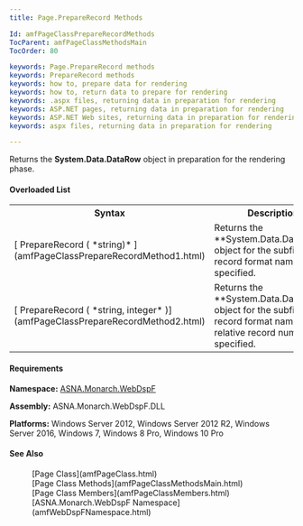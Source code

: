 ```yaml
---
title: Page.PrepareRecord Methods

Id: amfPageClassPrepareRecordMethods
TocParent: amfPageClassMethodsMain
TocOrder: 80

keywords: Page.PrepareRecord methods
keywords: PrepareRecord methods
keywords: how to, prepare data for rendering
keywords: how to, return data to prepare for rendering
keywords: .aspx files, returning data in preparation for rendering
keywords: ASP.NET pages, returning data in preparation for rendering
keywords: ASP.NET Web sites, returning data in preparation for rendering
keywords: aspx files, returning data in preparation for rendering

---
```


Returns the **System.Data.DataRow** object in preparation for the rendering phase.
<!--mine -->

#### Overloaded List
<table class="mytable" cellspacing="0" cellpadding="4" width="90%">
          <colgroup><col width="50%" /><col width="50%" />
          </colgroup>
          <tr><th>Syntax</th>
          <th>Description</th>
          </tr>         
          <tr>
            <td>[
            PrepareRecord ( *string)* ](amfPageClassPrepareRecordMethod1.html)
            </td>
            <td>Returns the 
 **System.Data.DataRow**  object for the
          subfile record format name specified.</td>
          </tr>
          <tr>
            <td>[
            PrepareRecord ( *string, integer* )](amfPageClassPrepareRecordMethod2.html)
            </td>
            <td>Returns the 
 **System.Data.DataRow**  object for the
          subfile record format name and relative record number
          specified.</td>
          </tr>
</table>

<!-- -->

#### Requirements
**Namespace:** [ASNA.Monarch.WebDspF](amfWebDspFNamespace.html)

**Assembly:** ASNA.Monarch.WebDspF.DLL

**Platforms:** Windows Server 2012, Windows Server 2012 R2, Windows Server 2016, Windows 7, Windows 8 Pro, Windows 10 Pro
<!-- end -->

#### See Also
<dl>
      <dd>[Page Class](amfPageClass.html)</dd>
	  <dd>[Page Class Methods](amfPageClassMethodsMain.html)</dd>
      <dd>[Page Class Members](amfPageClassMembers.html)</dd>
      <dd>[ASNA.Monarch.WebDspF Namespace](amfWebDspFNamespace.html)</dd></dl>

